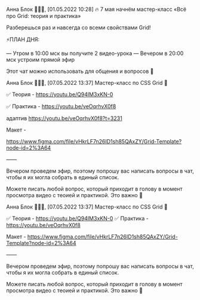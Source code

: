 Анна Блок 👩🏼‍💻, [01.05.2022 10:28]
🔥 7 мая начнём мастер-класс «Всё про Grid: теория и практика»

Разберешься раз и навсегда со всеми свойствами Grid!

⚡️ПЛАН ДНЯ:

— Утром в 10:00 мск вы получите 2 видео-урока
— Вечером в 20:00 мск устроим прямой эфир

Этот чат можно использовать для общения и вопросов 🙌

Анна Блок 👩🏼‍💻, [07.05.2022 13:37]
Мастер-класс по CSS Grid 📌

✅ Теория - https://youtu.be/Q94IM3xKN-0

✅ Практика - https://youtu.be/veOqrhvX0f8

адаптив
https://youtu.be/veOqrhvX0f8?t=3231

Макет - 

https://www.figma.com/file/vHkrLF7n26ID1sh85QAxZY/Grid-Template?node-id=2%3A64

——

Вечером проведем эфир, поэтому попрошу вас написать вопросы в чат, чтобы я их могла собрать в единый список.

Можете писать любой вопрос, который приходит в голову в момент просмотра видео с теоией и практикой. Это важно 🙌

Анна Блок 👩🏼‍💻, [07.05.2022 13:37]
Мастер-класс по CSS Grid 📌

✅ Теория - https://youtu.be/Q94IM3xKN-0
✅ Практика - https://youtu.be/veOqrhvX0f8

Макет - https://www.figma.com/file/vHkrLF7n26ID1sh85QAxZY/Grid-Template?node-id=2%3A64

——

Вечером проведем эфир, поэтому попрошу вас написать вопросы в чат, чтобы я их могла собрать в единый список.

Можете писать любой вопрос, который приходит в голову в момент просмотра видео с теоией и практикой. Это важно 🙌